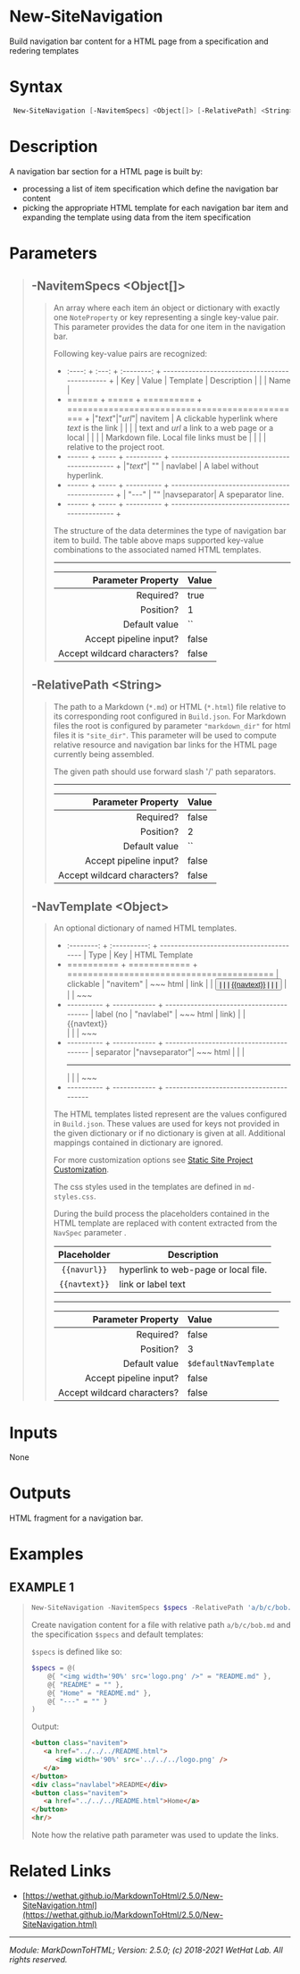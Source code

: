 ﻿# New-SiteNavigation

Build navigation bar content for a HTML page from a specification and
redering templates

# Syntax
```PowerShell
 New-SiteNavigation [-NavitemSpecs] <Object[]> [-RelativePath] <String> [-NavTemplate] <Object>  [<CommonParameters>] 
```


# Description


A navigation bar section for a HTML page is built by:
* processing a list of item specification which define the navigation bar
  content
* picking the appropriate HTML template for each navigation bar item
  and expanding the template using data from the item specification





# Parameters

<blockquote>



## -NavitemSpecs \<Object[]\>

<blockquote>

An array where each item án object or dictionary with exactly one `NoteProperty`
or key representing a single key-value pair. This parameter provides the data
for one item in the navigation bar.

Following key-value pairs are recognized:

+ :----: + :---: + :--------: + ---------------------------------------------- +
| Key    | Value | Template   | Description
|        |       | Name       |
+ ====== + ===== + ========== + ============================================== +
|"_text_"|"_url_"| navitem    | A clickable hyperlink where _text_ is the link
|        |       |            | text and _url_ a link to a web page or a local
|        |       |            | Markdown file. Local file links must be
|        |       |            | relative to the project root.
+ ------ + ----- + ---------- + ---------------------------------------------- +
|"_text_"| ""    | navlabel   | A label without hyperlink.
+ ------ + ----- + ---------- + ---------------------------------------------- +
| "---"  | ""    |navseparator| A speparator line.
+ ------ + ----- + ---------- + ---------------------------------------------- +

The structure of the data determines the type of navigation bar item to build.
The table above maps supported key-value combinations to the associated named
HTML templates.

---

Parameter Property         | Value
--------------------------:|:----------
Required?                  | true
Position?                  | 1
Default value              | ``
Accept pipeline input?     | false
Accept wildcard characters?| false

</blockquote>
 

## -RelativePath \<String\>

<blockquote>

The path to a Markdown (`*.md`) or HTML (`*.html`) file relative to its
corresponding root configured in `Build.json`. For Markdown files the
root is configured by parameter `"markdown_dir"` for html files it is
`"site_dir"`. This parameter will be used to compute relative resource
and navigation bar links for the HTML page currently
being assembled.

The given path should use forward slash '/' path separators.

---

Parameter Property         | Value
--------------------------:|:----------
Required?                  | false
Position?                  | 2
Default value              | ``
Accept pipeline input?     | false
Accept wildcard characters?| false

</blockquote>
 

## -NavTemplate \<Object\>

<blockquote>

An optional dictionary of named HTML templates.

+ :--------: + :----------: + ----------------------------------------
| Type       | Key          | HTML Template
+ ========== + ============ + ========================================
| clickable  | "navitem"    | ~~~ html
| link       |              | <button class='navitem'>
|            |              |     <a href='{{navurl}}'>{{navtext}}</a>
|            |              | </button>
|            |              | ~~~
+ ---------- + ------------ + ----------------------------------------
| label (no  | "navlabel"   | ~~~ html
| link)      |              | <div class='navlabel'>{{navtext}}</div>
|            |              | ~~~
+ ---------- + ------------ + ----------------------------------------
| separator  |"navseparator"| ~~~ html
|            |              | <hr/>
|            |              | ~~~
+ ---------- + ------------ + ----------------------------------------

The HTML templates listed represent are the values configured in `Build.json`.
These values are used for keys not provided in the given dictionary or if no
dictionary is given at all.  Additional mappings contained in dictionary are
ignored.

For more customization options see
[Static Site Project Customization](about_MarkdownToHTML.md#static-site-project-customization).

The css styles used in the templates are defined in `md-styles.css`.

During the build process the placeholders contained in the HTML template
are replaced with content extracted from the `NavSpec` parameter .

| Placeholder   | Description
| :-----------: | -----------
| `{{navurl}}`  | hyperlink to web-page or local file.
| `{{navtext}}` | link or label text

---

Parameter Property         | Value
--------------------------:|:----------
Required?                  | false
Position?                  | 3
Default value              | `$defaultNavTemplate`
Accept pipeline input?     | false
Accept wildcard characters?| false

</blockquote>


</blockquote>


# Inputs
None


# Outputs
HTML fragment for a navigation bar.

# Examples


## EXAMPLE 1

> ~~~ PowerShell
> New-SiteNavigation -NavitemSpecs $specs -RelativePath 'a/b/c/bob.md'
> ~~~
>
> 
> Create navigation content for a file with relative path `a/b/c/bob.md` and
> the specification `$specs` and default templates:
> 
> `$specs` is defined like so:
> 
> ~~~PowerShell
> $specs = @(
>     @{ "<img width='90%' src='logo.png' />" = "README.md" },
>     @{ "README" = "" },
>     @{ "Home" = "README.md" },
>     @{ "---" = "" }
> )
> ~~~
> 
> Output:
> 
> ~~~ html
> <button class="navitem">
>    <a href="../../../README.html">
>       <img width='90%' src='../../../logo.png' />
>    </a>
> </button>
> <div class="navlabel">README</div>
> <button class="navitem">
>    <a href="../../../README.html">Home</a>
> </button>
> <hr/>
> ~~~
> 
> Note how the relative path parameter was used to update the links.
> 
> 
> 
> 
> 
> 
> 
> 
> 
> 
> 
> 


# Related Links

* [https://wethat.github.io/MarkdownToHtml/2.5.0/New-SiteNavigation.html](https://wethat.github.io/MarkdownToHtml/2.5.0/New-SiteNavigation.html)

---

<cite>Module: MarkDownToHTML; Version: 2.5.0; (c) 2018-2021 WetHat Lab. All rights reserved.</cite>

